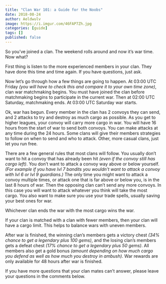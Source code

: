 ```yaml
---
title: "Clan War 101: a Guide for the Noobs"
date: 2018-08-24
author: Aeldwulv
image: https://i.imgur.com/46FAP7Zh.jpg
categories: [guide]
tags: []
published: false
---
```


So you’ve joined a clan. The weekend rolls around and now it’s war time. Now what?

First thing is listen to the more experienced members in your clan. They have done this time and time again. If you have questions, just ask.

Now let’s go through how a few things are going to happen. At 03:00 UTC Friday *(you will have to check this and compare it to your own time zone)*, clan war matchmaking begins. You must have joined the clan before matchmaking begins to participate in the current war. Then at 02:00 UTC Saturday, matchmaking ends. At 03:00 UTC Saturday war starts.

Ok, war has begun. Every member in the clan has 2 convoys they can send, and 2 attacks to try and destroy as much cargo as possible. As you get to higher leagues, your convoy will carry more cargo in war. You will have 16 hours from the start of war to send both convoys. You can make attacks at any time during the 24 hours. Some clans will give their members strategies to follow on when to send and who to attack. Other, more casual clans, just let you run free.

There are a few general rules that most clans will follow. You usually don’t want to hit a convoy that has already been hit *(even if the convoy still has cargo left)*. You don’t want to attack a convoy way above or below yourself. *(For example if you have lvl 7 bandits you wouldn’t want to attack a convoy with lvl 6 or lvl 9 guardians.)* The only time you might want to attack a convoy multiple times, or attack one that is far above or below you, is in the last 8 hours of war. Then the opposing clan can’t send any more convoys. In this case you will want to attack whatever you think will take the most cargo. You also want to make sure you use your trade spells, usually saving your best ones for war.

Whichever clan ends the war with the most cargo wins the war.

If your clan is matched with a clan with fewer members, then your clan will have a cargo limit. This helps to balance wars with uneven members.

After war is finished, the winning clan’s members gets a victory chest *(34% chance to get a legendary plus 100 gems)*, and the losing clan’s members gets a defeat chest *(17% chance to get a legendary plus 50 gems)*. All members also get a gold bonus *(amount depending on how much cargo you defend as well as how much you destroy in ambush)*. War rewards are only available for 48 hours after war is finished.

If you have more questions that your clan mates can’t answer, please leave your questions in the comments below.
